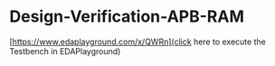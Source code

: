 # Design-Verification-APB-RAM



[https://www.edaplayground.com/x/QWRn](click here to execute the Testbench in EDAPlayground)
